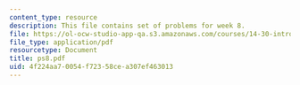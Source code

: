 ```yaml
---
content_type: resource
description: This file contains set of problems for week 8.
file: https://ol-ocw-studio-app-qa.s3.amazonaws.com/courses/14-30-introduction-to-statistical-method-in-economics-spring-2006/4f224aa70054f72358cea307ef463013_ps8.pdf
file_type: application/pdf
resourcetype: Document
title: ps8.pdf
uid: 4f224aa7-0054-f723-58ce-a307ef463013
---
```

